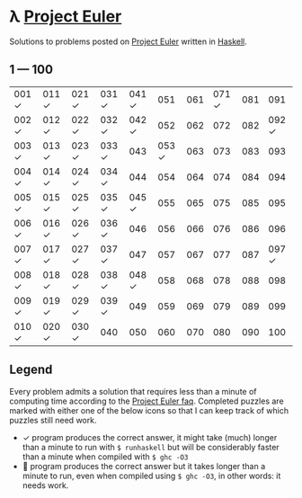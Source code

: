 # λ [Project Euler](https://projecteuler.net)

Solutions to problems posted on [Project Euler](https://projecteuler.net) written in [Haskell](http://haskell.org).

## 1 — 100

|       |       |       |       |       |       |       |       |       |       |
| ----- | ----- | ----- | ----- | ----- | ----- | ----- | ----- | ----- | ----- |
| 001 ✓ | 011 ✓ | 021 ✓ | 031 ✓ | 041 ✓ | 051   | 061   | 071 ✓ | 081   | 091   |
| 002 ✓ | 012 ✓ | 022 ✓ | 032 ✓ | 042 ✓ | 052   | 062   | 072   | 082   | 092 ✓ |
| 003 ✓ | 013 ✓ | 023 ✓ | 033 ✓ | 043   | 053 ✓ | 063   | 073   | 083   | 093   |
| 004 ✓ | 014 ✓ | 024 ✓ | 034 ✓ | 044   | 054   | 064   | 074   | 084   | 094   |
| 005 ✓ | 015 ✓ | 025 ✓ | 035 ✓ | 045 ✓ | 055   | 065   | 075   | 085   | 095   |
| 006 ✓ | 016 ✓ | 026 ✓ | 036 ✓ | 046   | 056   | 066   | 076   | 086   | 096   |
| 007 ✓ | 017 ✓ | 027 ✓ | 037 ✓ | 047   | 057   | 067   | 077   | 087   | 097 ✓ |
| 008 ✓ | 018 ✓ | 028 ✓ | 038 ✓ | 048 ✓ | 058   | 068   | 078   | 088   | 098   |
| 009 ✓ | 019 ✓ | 029 ✓ | 039 ✓ | 049   | 059   | 069   | 079   | 089   | 099   |
| 010 ✓ | 020 ✓ | 030 ✓ | 040   | 050   | 060   | 070   | 080   | 090   | 100   |


## Legend

Every problem admits a solution that requires less than a minute of computing time according to the [Project Euler faq](https://projecteuler.net/about).
Completed puzzles are marked with either one of the below icons so that I can keep track of which puzzles still need work.

- ✓  program produces the correct answer, it might take (much) longer than a minute to run with `$ runhaskell` but will be considerably faster than a minute when compiled with `$ ghc -O3`
- 🐌 program produces the correct answer but it takes longer than a minute to run, even when compiled using `$ ghc -O3`, in other words: it needs work.


